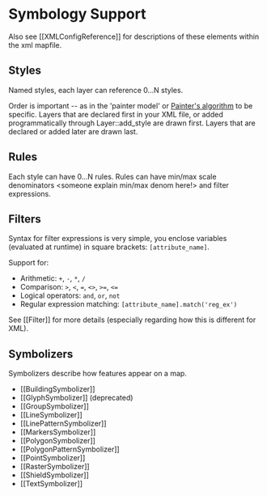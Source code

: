 # Symbology Support

Also see [[XMLConfigReference]] for descriptions of these elements within the xml mapfile.

## Styles

Named styles, each layer can reference 0...N styles.

Order is important -- as in the 'painter model' or [Painter's algorithm](http://en.wikipedia.org/wiki/Painter's_algorithm) to be specific. Layers that are declared first in your XML file, or added programmatically through Layer::add_style are drawn first. Layers that are declared or added later are drawn last.

## Rules

Each style can have 0...N rules. Rules can have min/max scale denominators <someone explain min/max denom here!> and filter expressions.

## Filters

Syntax for filter expressions is very simple, you enclose variables (evaluated at runtime) in square brackets: `[attribute_name]`.

Support for:

 * Arithmetic: `+`, `-`, `*`, `/`
 * Comparison: `>`, `<`, `=`, `<>`, `>=`, `<=`
 * Logical operators: `and`, `or`, `not`
 * Regular expression matching: `[attribute_name].match('reg_ex')`

See [[Filter]] for more details (especially regarding how this is different for XML).

## Symbolizers

Symbolizers describe how features appear on a map.

 * [[BuildingSymbolizer]]
 * [[GlyphSymbolizer]] (deprecated)
 * [[GroupSymbolizer]]
 * [[LineSymbolizer]]
 * [[LinePatternSymbolizer]]
 * [[MarkersSymbolizer]]
 * [[PolygonSymbolizer]]
 * [[PolygonPatternSymbolizer]]
 * [[PointSymbolizer]]
 * [[RasterSymbolizer]]
 * [[ShieldSymbolizer]]
 * [[TextSymbolizer]]